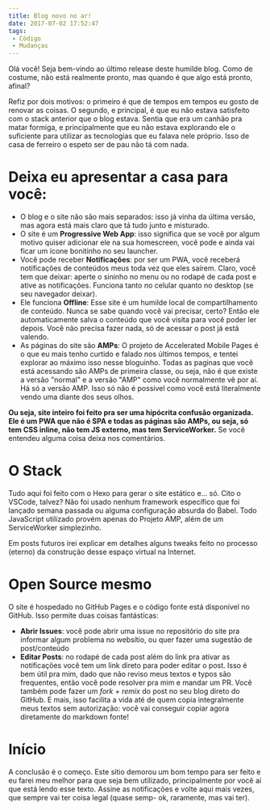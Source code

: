 ```yaml
---
title: Blog novo no ar!
date: 2017-07-02 17:52:47
tags:
 - Código
 - Mudanças
---
```

Olá você! Seja bem-vindo ao último release deste humilde blog. Como de costume, não está realmente pronto, mas quando é que algo está pronto, afinal?

Refiz por dois motivos: o primeiro é que de tempos em tempos eu gosto de renovar as coisas. O segundo, e principal, é que eu não estava satisfeito com o stack anterior que o blog 
estava. Sentia que era um canhão pra matar formiga, e principalmente que eu não estava explorando ele o suficiente para utilizar as tecnologias que eu falava nele próprio. Isso de casa de ferreiro o espeto ser de pau não tá com nada.

# Deixa eu apresentar a casa para você:
- O blog e o site não são mais separados: isso já vinha da última versão, mas agora está mais claro que tá tudo junto e misturado.
- O site é um **Progressive Web App**: isso significa que se você por algum motivo quiser adicionar ele na sua homescreen, você pode e ainda vai ficar um ícone bonitinho no seu launcher.
- Você pode receber **Notificações**: por ser um PWA, você receberá notificações de conteúdos meus toda vez que eles saírem. Claro, você tem que deixar: aperte o sininho no menu ou no rodapé de cada post e ative as notificações. Funciona tanto no celular quanto no desktop (se seu navegador deixar).
- Ele funciona **Offline**: Esse site é um humilde local de compartilhamento de conteúdo. Nunca se sabe quando você vai precisar, certo? Então ele automaticamente salva o conteúdo que você visita para você poder ler depois. Você não precisa fazer nada, só de acessar o post já está valendo.
- As páginas do site são **AMPs**: O projeto de Accelerated Mobile Pages é o que eu mais tenho curtido e falado nos últimos tempos, e tentei explorar ao máximo isso nesse bloguinho. Todas as paginas que você está acessando são AMPs de primeira classe, ou seja, não é que existe a versão "normal" e a versão "AMP" como você normalmente vê por aí. Há só a versão AMP. Isso só não é possivel como você está literalmente vendo uma diante dos seus olhos.

**Ou seja, site inteiro foi feito pra ser uma hipócrita confusão organizada. Ele é um PWA que não é SPA e todas as páginas são AMPs, ou seja, só tem CSS inline, não tem JS externo, mas tem ServiceWorker.** Se você entendeu alguma coisa deixa nos comentários.

# O Stack
Tudo aqui foi feito com o Hexo para gerar o site estático e... só. Cito o VSCode, talvez? Não foi usado nenhum framework específico que foi lançado semana passada ou alguma configuração absurda do Babel. Todo JavaScript utilizado provém apenas do Projeto AMP, além de um ServiceWorker simplezinho.

Em posts futuros irei explicar em detalhes alguns tweaks feito no processo (eterno) da construção desse espaço virtual na Internet.

# Open Source mesmo
O site é hospedado no GitHub Pages e o código fonte está disponível no GitHub. Isso permite duas coisas fantásticas:

- **Abrir Issues**: você pode abrir uma issue no repositório do site pra informar algum problema no websítio, ou quer fazer uma sugestão de post/conteúdo
- **Editar Posts**: no rodapé de cada post além do link pra ativar as notificações você tem um link direto para poder editar o post. Isso é bem útil pra mim, dado que não reviso meus textos e typos são frequentes, então você pode resolver pra mim e mandar um PR. Você também pode fazer um *fork + remix* do post no seu blog direto do GitHub. E mais, isso facilita a vida até de quem copia integralmente meus textos sem autorização: você vai conseguir copiar agora diretamente do markdown fonte!

# Início
A conclusão é o começo. Este sítio demorou um bom tempo para ser feito e eu farei meu melhor para que seja bem utilizado, principalmente por você aí que está lendo esse texto. Assine as notificações e volte aqui mais vezes, que sempre vai ter coisa legal (quase semp- ok, raramente, mas vai ter).
